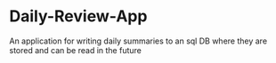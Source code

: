 # Daily-Review-App
An application for writing daily summaries to an sql DB where they are stored and can be read in the future
